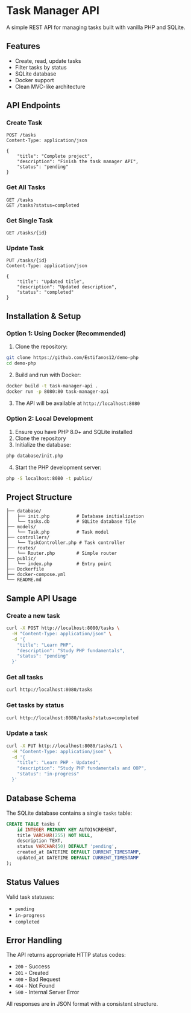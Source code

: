 # Task Manager API

A simple REST API for managing tasks built with vanilla PHP and SQLite.

## Features

- Create, read, update tasks
- Filter tasks by status
- SQLite database
- Docker support
- Clean MVC-like architecture

## API Endpoints

### Create Task
```
POST /tasks
Content-Type: application/json

{
    "title": "Complete project",
    "description": "Finish the task manager API",
    "status": "pending"
}
```

### Get All Tasks
```
GET /tasks
GET /tasks?status=completed
```

### Get Single Task
```
GET /tasks/{id}
```

### Update Task
```
PUT /tasks/{id}
Content-Type: application/json

{
    "title": "Updated title",
    "description": "Updated description",
    "status": "completed"
}
```

## Installation & Setup

### Option 1: Using Docker (Recommended)

1. Clone the repository:
```bash
git clone https://github.com/Estifanos12/demo-php
cd demo-php
```

2. Build and run with Docker:
```bash
docker build -t task-manager-api .
docker run -p 8080:80 task-manager-api
```

3. The API will be available at `http://localhost:8080`

### Option 2: Local Development

1. Ensure you have PHP 8.0+ and SQLite installed
2. Clone the repository
3. Initialize the database:
```bash
php database/init.php
```
4. Start the PHP development server:
```bash
php -S localhost:8080 -t public/
```

## Project Structure

```
├── database/
│   ├── init.php          # Database initialization
│   └── tasks.db          # SQLite database file
├── models/
│   └── Task.php          # Task model
├── controllers/
│   └── TaskController.php # Task controller
├── routes/
│   └── Router.php        # Simple router
├── public/
│   └── index.php         # Entry point
├── Dockerfile
├── docker-compose.yml
└── README.md
```

## Sample API Usage

### Create a new task
```bash
curl -X POST http://localhost:8080/tasks \
  -H "Content-Type: application/json" \
  -d '{
    "title": "Learn PHP",
    "description": "Study PHP fundamentals",
    "status": "pending"
  }'
```

### Get all tasks
```bash
curl http://localhost:8080/tasks
```

### Get tasks by status
```bash
curl http://localhost:8080/tasks?status=completed
```

### Update a task
```bash
curl -X PUT http://localhost:8080/tasks/1 \
  -H "Content-Type: application/json" \
  -d '{
    "title": "Learn PHP - Updated",
    "description": "Study PHP fundamentals and OOP",
    "status": "in-progress"
  }'
```

## Database Schema

The SQLite database contains a single `tasks` table:

```sql
CREATE TABLE tasks (
    id INTEGER PRIMARY KEY AUTOINCREMENT,
    title VARCHAR(255) NOT NULL,
    description TEXT,
    status VARCHAR(50) DEFAULT 'pending',
    created_at DATETIME DEFAULT CURRENT_TIMESTAMP,
    updated_at DATETIME DEFAULT CURRENT_TIMESTAMP
);
```

## Status Values

Valid task statuses:
- `pending`
- `in-progress`
- `completed`

## Error Handling

The API returns appropriate HTTP status codes:
- `200` - Success
- `201` - Created
- `400` - Bad Request
- `404` - Not Found
- `500` - Internal Server Error

All responses are in JSON format with a consistent structure.
